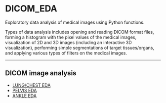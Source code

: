 # DICOM_EDA
Exploratory data analysis of medical images using Python functions. 

Types of data analysis includes opening and reading DICOM format files, forming a histogram with the pixel values of the medical images, visualization of 2D and 3D images (including an interactive 3D visualization), performing simple segmentations of target tissues/organs, and applying various types of filters on the medical images.

---

## DICOM image analysis
* [LUNG/CHEST EDA](https://github.com/jlee92603/DICOM_EDA/blob/main/chest_lung_images.ipynb)
* [PELVIS EDA](https://github.com/jlee92603/DICOM_EDA/blob/main/pelvis_images.ipynb)
* [ANKLE EDA](https://github.com/jlee92603/DICOM_EDA/blob/main/ankle_images.ipynb)
